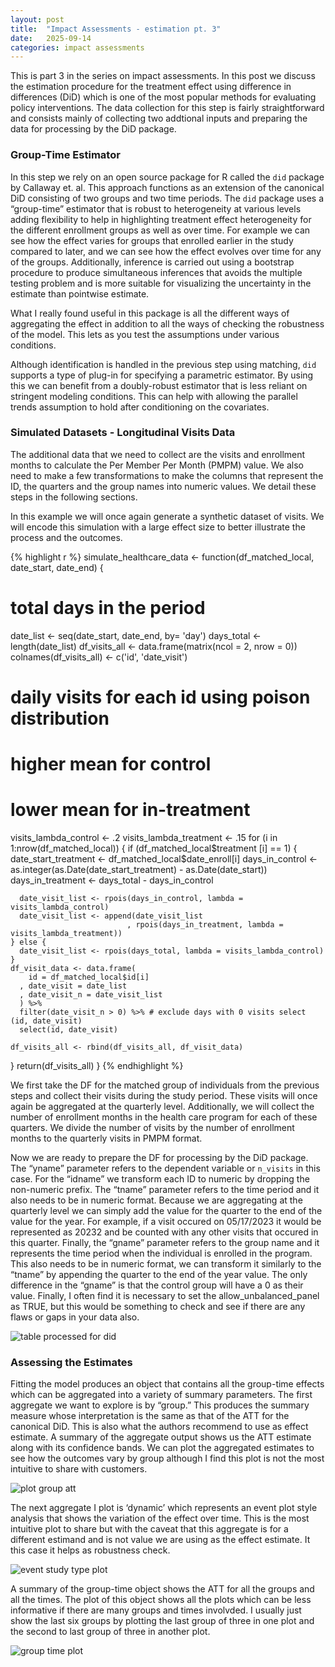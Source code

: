 ```yaml
---
layout: post
title:  "Impact Assessments - estimation pt. 3"
date:   2025-09-14
categories: impact assessments
---
```

This is part 3 in the series on impact assessments. In this post we discuss the estimation procedure for the treatment effect using difference in differences (DiD)  which is one of the most popular methods for evaluating policy interventions. The data collection for this step is fairly straightforward and consists mainly of collecting two addtional inputs and preparing the data for processing by the DiD package.

### Group-Time Estimator

In this step we rely on an open source package for R called the `did` package by Callaway et. al. This approach functions as an extension of the canonical DiD  consisting of two groups and two time periods. The `did` package uses a “group-time” estimator that is robust to heterogeneity at various levels adding flexibility to help in highlighting treatment effect heterogeneity for the different enrollment groups as well as over time. For example we can see how the effect varies for groups that enrolled earlier in the study compared to later, and we can see how the effect evolves over time for any of the groups. Additionally, inference is carried out using a bootstrap procedure to produce simultaneous inferences that avoids the multiple testing problem and is more suitable for visualizing the uncertainty in the estimate than pointwise estimate. 

What I really found useful in this package is all the different ways of aggregating the effect in addition to all the ways of checking the robustness of the model. This lets as you test the assumptions under various conditions. 

Although identification is handled in the previous step using matching, `did` supports a type of plug-in for specifying a parametric estimator. By using this we can benefit from a doubly-robust estimator that is less reliant on stringent modeling conditions. This can help with allowing the parallel trends assumption to hold after conditioning on the covariates.

### Simulated Datasets - Longitudinal Visits Data

The additional data that we need to collect are the visits and enrollment months to calculate the Per Member Per Month (PMPM) value. We also need to make a few transformations to make the columns that represent the ID, the quarters and the group names into numeric values. We detail these steps in the following sections.

In this example we will once again generate a synthetic dataset of visits. We will encode this simulation with a large effect size to better illustrate the process and the outcomes.

{% highlight r %}
simulate_healthcare_data <- function(df_matched_local, date_start, date_end) {
  # total days in the period
  date_list <- seq(date_start, date_end, by= 'day')
  days_total <- length(date_list)
  df_visits_all <- data.frame(matrix(ncol = 2, nrow = 0))
  colnames(df_visits_all) <- c('id', 'date_visit')

  # daily visits for each id using poison distribution
  # higher mean for control
  # lower mean for in-treatment
  visits_lambda_control <- .2
  visits_lambda_treatment <- .15
  for (i in 1:nrow(df_matched_local)) {
    if (df_matched_local$treatment [i] == 1) {
      date_start_treatment <- df_matched_local$date_enroll[i]
      days_in_control <- as.integer(as.Date(date_start_treatment) - as.Date(date_start))
      days_in_treatment <- days_total - days_in_control

      date_visit_list <- rpois(days_in_control, lambda = visits_lambda_control)
      date_visit_list <- append(date_visit_list
                              , rpois(days_in_treatment, lambda = visits_lambda_treatment))
    } else {
      date_visit_list <- rpois(days_total, lambda = visits_lambda_control)
    }
    df_visit_data <- data.frame(
        id = df_matched_local$id[i]
      , date_visit = date_list
      , date_visit_n = date_visit_list
      ) %>%
      filter(date_visit_n > 0) %>% # exclude days with 0 visits select (id, date_visit)
      select(id, date_visit)

    df_visits_all <- rbind(df_visits_all, df_visit_data)
  }
  return(df_visits_all)
}
{% endhighlight %}

We first take the DF for the matched group of individuals from the previous steps and collect their visits during the study period. These visits will once again be aggregated at the quarterly level. Additionally, we will collect the number of enrollment months in the health care program for each of these quarters. We divide the number of visits by the number of enrollment months to the quarterly visits in PMPM format.

Now we are ready to prepare the DF for processing by the DiD package. The “yname” parameter refers to the dependent variable or `n_visits` in this case. For the “idname” we transform each ID to numeric by dropping the non-numeric prefix. The “tname” parameter refers to the time period and it also needs to be in numeric format. Because we are aggregating at the quarterly level we can simply add the value for the quarter to the end of the value for the year. For example, if a visit occured on 05/17/2023 it would be represented as 20232 and be counted with any other visits that occured in this quarter. Finally, the “gname” parameter refers to the group name and it represents the time period when the individual is enrolled in the program. This also needs to be in numeric format, we can transform it similarly to the “tname” by appending the quarter to the end of the year value. The only difference in the “gname” is that the control group will have a 0 as their value. Finally, I often find it is necessary to set the allow_unbalanced_panel as TRUE, but this would be something to check and see if there are any flaws or gaps in your data also.

![table processed for did](/assets/table-processed-did.png)

### Assessing the Estimates

Fitting the model produces an object that contains all the group-time effects which can be aggregated into a variety of summary parameters. The first aggregate we want to explore is by “group.” This produces the summary measure whose interpretation is the same as that of the ATT for the canonical DiD. This is also what the authors recommend to use as effect estimate. A summary of the aggregate output shows us the ATT estimate along with its confidence bands. We can plot the aggregated estimates to see how the outcomes vary by group although I find this plot is not the most intuitive to share with customers. 

![plot group att](/assets/plot-group-att.png)

The next aggregate I plot is ‘dynamic’ which represents an event plot style analysis that shows the variation of the effect over time. This is the most intuitive plot to share but with the caveat that this aggregate is for a different estimand and is not value we are using as the effect estimate. It this case it helps as robustness check. 

![event study type plot](/assets/event-study-type.png)

A summary of the group-time object shows the ATT for all the groups and all the times. The plot of this object shows all the plots which can be less informative if there are many groups and times involvded. I usually just show the last six groups by plotting the last group of three in one plot and the second to last group of three in another plot.

![group time plot](/assets/plot-group-time.png)
